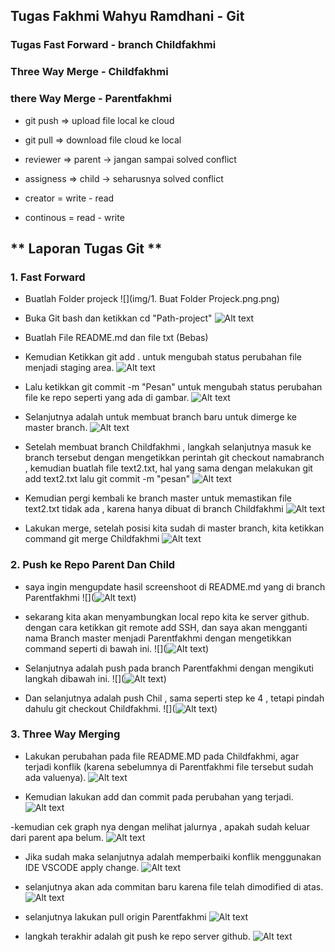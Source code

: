 ## Tugas Fakhmi Wahyu Ramdhani - Git

### Tugas Fast Forward - branch Childfakhmi

### Three Way Merge - Childfakhmi

### there Way Merge - Parentfakhmi

- git push => upload file local ke cloud
- git pull => download file cloud ke local

- reviewer => parent -> jangan sampai solved conflict
- assigness => child -> seharusnya solved conflict

- creator = write - read
- continous = read - write

## ** Laporan Tugas Git **

 ### 1. Fast Forward

- Buatlah Folder projeck
 ![](img/1. Buat Folder Projeck.png.png)

- Buka Git bash dan ketikkan cd "Path-project"
 ![Alt text](img/2.png.png)

- Buatlah File README.md dan file txt (Bebas)
- Kemudian Ketikkan git add . untuk mengubah status perubahan file menjadi staging area.
 ![Alt text](img/3.png.png)

- Lalu ketikkan git commit -m "Pesan" untuk mengubah status perubahan file ke repo seperti yang ada di gambar.
 ![Alt text](img/4.png.png)

- Selanjutnya adalah untuk membuat branch baru untuk dimerge ke master branch.
 ![Alt text](img/5.png.png)

- Setelah membuat branch Childfakhmi , langkah selanjutnya masuk ke branch tersebut dengan mengetikkan perintah git checkout namabranch , kemudian buatlah file text2.txt, hal yang sama dengan melakukan git add text2.txt lalu git commit -m "pesan"
 ![Alt text](img/6.png.png)

- Kemudian pergi kembali ke branch master untuk memastikan file text2.txt tidak ada , karena hanya dibuat di branch Childfakhmi
 ![Alt text](img/7.png.png)

- Lakukan merge, setelah posisi kita sudah di master branch, kita ketikkan command git merge Childfakhmi
 ![Alt text](img/8.png.png)

 ### 2. Push ke Repo Parent Dan Child

- saya ingin mengupdate hasil screenshoot di README.md yang di branch Parentfakhmi
![](![Alt text](img2/1.png.png))

- sekarang kita akan menyambungkan local repo kita ke server github. dengan cara ketikkan git remote add SSH, dan saya akan mengganti nama Branch master menjadi Parentfakhmi dengan mengetikkan command seperti di bawah ini.
![](![Alt text](img2/2.png.png))

- Selanjutnya adalah push pada branch Parentfakhmi dengan mengikuti langkah dibawah ini.
![](![Alt text](img2/3.png.png))

- Dan selanjutnya adalah push Chil , sama seperti step ke 4 , tetapi pindah dahulu git checkout Childfakhmi.
![](![Alt text](img2/4.png.png))

### 3. Three Way Merging

- Lakukan perubahan pada file README.MD pada Childfakhmi, agar terjadi konflik (karena sebelumnya di Parentfakhmi file tersebut sudah ada valuenya).
![Alt text](img2/5.png.png)

- Kemudian lakukan add dan commit pada perubahan yang terjadi.
![Alt text]()

-kemudian cek graph nya dengan melihat jalurnya , apakah sudah keluar dari parent apa belum.
![Alt text]()

- Jika sudah maka selanjutnya adalah memperbaiki konflik menggunakan IDE VSCODE apply change.
![Alt text]()

- selanjutnya akan ada commitan baru karena file telah dimodified di atas.
![Alt text]()

- selanjutnya lakukan pull origin Parentfakhmi
![Alt text]()

- langkah terakhir adalah git push ke repo server github.
![Alt text]()